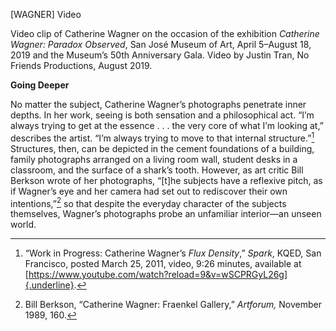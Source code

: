 \[WAGNER\] Video

Video clip of Catherine Wagner on the occasion of the exhibition *Catherine Wagner: Paradox Observed*, San José Museum of Art, April 5­–August 18, 2019 and the Museum’s 50th Anniversary Gala. Video by Justin Tran, No Friends Productions, August 2019.

**Going Deeper**

No matter the subject, Catherine Wagner’s photographs penetrate inner depths. In her work, seeing is both sensation and a philosophical act. “I’m always trying to get at the essence . . . the very core of what I’m looking at,” describes the artist. “I’m always trying to move to that internal structure.”[^1] Structures, then, can be depicted in the cement foundations of a building, family photographs arranged on a living room wall, student desks in a classroom, and the surface of a shark’s tooth. However, as art critic Bill Berkson wrote of her photographs, “\[t\]he subjects have a reflexive pitch, as if Wagner’s eye and her camera had set out to rediscover their own intentions,”[^2] so that despite the everyday character of the subjects themselves, Wagner’s photographs probe an unfamiliar interior—an unseen world.

[^1]: “Work in Progress: Catherine Wagner’s *Flux Density*,” *Spark*, KQED, San Francisco, posted March 25, 2011, video, 9:26 minutes, available at [https://www.youtube.com/watch?reload=9&v=wSCPRGyL26g]{.underline}.

[^2]: Bill Berkson, “Catherine Wagner: Fraenkel Gallery,” *Artforum,* November 1989, 160.
